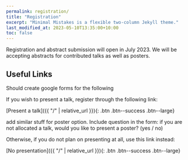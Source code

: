 ```yaml
---
permalink: registration/
title: "Registration"
excerpt: "Minimal Mistakes is a flexible two-column Jekyll theme."
last_modified_at: 2023-05-10T13:35:00+10:00
toc: false
---
```


Registration and abstract submission will open in July 2023. We will be accepting abstracts for contributed talks as well as posters. 


## Useful Links

Should create google forms for the following

If you wish to present a talk, register through the following link:

[Present a talk]({{ "/" | relative_url }}){: .btn .btn--success .btn--large} 

add similar stuff for poster option. Include question in the form: if you are not allocated a talk, would you like to present a poster? (yes / no) 

Otherwise, if you do not plan on presenting at all, use this link instead:

[No presentation]({{ "/" | relative_url }}){: .btn .btn--success .btn--large} 
